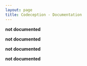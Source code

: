 ```yaml
---
layout: page
title: Codeception - Documentation
---
```


__not documented__

__not documented__

__not documented__

__not documented__
